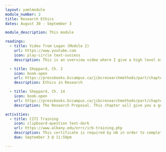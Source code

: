 ```yaml
---
layout: yamlmodule
module_number: 2
title: Research Ethics
dates: August 30 - September 3

module_description: This module

readings:
  - title: Video from Logan (Module 2)
    url: https://www.youtube.com
    icon: play-circle text-success
    description: This is an overview video where I give a high level explanation of the readings and describe this week's tasks.

  - title: Sheppard, Ch. 2
    icon: book-open
    url: https://pressbooks.bccampus.ca/jibcresearchmethods/part/chapter2/
    description: Ethics in Research

  - title: Sheppard, Ch. 14
    icon: book-open
    url: https://pressbooks.bccampus.ca/jibcresearchmethods/part/chapter14/
    description: The Research Proposal. This chapter will give you a general idea of what's involved in your final project.

activities:
  - title: CITI Training
    icon: clipboard-question text-dark
    url: https://www.albany.edu/orrc/irb-training.php
    description: This certificate is required by UA in order to complete human subjects research. There are several modules with quizzes at each. <strong>Upload your certificate to Blackboard</strong>.
    due: September 3 @ 11:59pm

---
```

